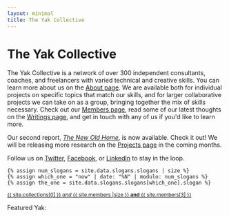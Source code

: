 ```yaml
---
layout: minimal
title: The Yak Collective
---
```


# The Yak Collective

The Yak Collective is a network of over 300 independent consultants, coaches, and freelancers with varied technical and creative skills. You can learn more about us on the [About page](/about). We are available both for individual projects on specific topics that match our skills, and for larger collaborative projects we can take on as a group, bringing together the mix of skills necessary. Check out our [Members page](/members), read some of our latest thoughts on the [Writings page](/writings), and get in touch with any of us if you'd like to learn more.

Our second report, [_The New Old Home_](/projects/the-new-old-home), is now available. Check it out! We will be releasing more research on the [Projects page](/projects) in the coming months.

Follow us on [Twitter](https://twitter.com/yak_collective), [Facebook](https://www.facebook.com/theyakcollective/), or [LinkedIn](https://www.linkedin.com/company/yak-collective/) to stay in the loop.

	{% assign num_slogans = site.data.slogans.slogans | size %}
	{% assign which_one = "now" | date: "%N" | modulo: num_slogans %}
	{% assign the_one = site.data.slogans.slogans[which_one].slogan %}
<small class="f6 db tc mt3 w-75 w-100-l center"><a href="/tips" class="dib tl" id="featured_yak">{{ site.collections[0] }} _and_ {{ site.members |size }} __and__ {{ site.members[3] }} </a></small>
<script>
	var footer_slogans = {{ site.data.slogans | jsonify }};
	var footer_slogans_total = (footer_slogans.slogans).length;
	var footer_slogan_to_show = Math.floor(Math.random() * footer_slogans_total);
	//document.getElementById("featured_yak").innerHTML = footer_slogans.slogans[footer_slogan_to_show].slogan;
</script>
Featured Yak: 
